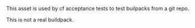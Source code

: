 This asset is used by cf acceptance tests to test builpacks from a git repo. 

This is not a real buildpack. 
